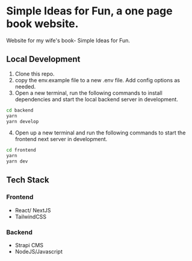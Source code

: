 # Simple Ideas for Fun, a one page book website.
Website for my wife's book- Simple Ideas for Fun.

## Local Development

1. Clone this repo.
2. copy the env.example file to a new .env file. Add config options as needed.
3. Open a new terminal, run the following commands to install dependencies and start the local backend server in development.
  ```bash
  cd backend
  yarn 
  yarn develop
  ```
4. Open up a new terminal and run the following commands to start the frontend next server in development.
  ```bash
  cd frontend
  yarn 
  yarn dev
  ```

## Tech Stack

### Frontend

- React/ NextJS
- TailwindCSS

### Backend
- Strapi CMS
- NodeJS/Javascript
